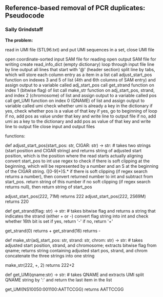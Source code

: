 ## Reference-based removal of PCR duplicates: Pseudocode  
### Sally Grindstaff  
  
**The problem:** 

read in UMI file (STL96.txt) and put UMI sequences in a set, close UMI file

open coordinate-sorted input SAM file for reading
open output SAM file for writing
create read_info_dict (empty dictionary)
loop through input file line by line
  output all lines that start with '@' (header section)
  split line by tabs, which will store each column entry as a item in a list
  call adjust_start_pos function on indexes 3 and 5 of list (4th and 6th columns of SAM entry) and assign output to a variable called adj_start_pos
  call get_strand function on index 1 (bitwise flag) of list
  call make_str function on adj_start_pos, strand, and index 2 (chromosome) of list and assign output to a variable called pos
  call get_UMI function on index 0 (QNAME) of list and assign output to variable called umi
  check whether umi is already a key in the dictionary
    if yes, check whether pos is a value of that key
      if yes, go to beginning of loop
      if no, add pos as value under that key and write line to output file
    if no, add umi as a key to the dictionary and add pos as value of that key and write line to output file
 close input and output files
  
 functions:
 
 def adjust_start_pos(start_pos: str, CIGAR: str) -> str:
    # takes two strings (start position and CIGAR string) and returns string of adjusted start position, which is the position where the read starts actually aligning
    convert start_pos to int
    use regex to check if there is soft clipping at the beginning, which will be represented by a number and an S at the beginning of the CIGAR string. ([0-9]+)S.*
      if there is soft clipping (if regex search returns a number), then convert returned number to int and subtract from start_pos. return string of this number
      if no soft clipping (if regex search returns null), then return string of start_pos
      
adjust_start_pos(222, 71M)
  returns 222
adjust_start_pos(222, 2S69M)
  returns 220
   
def get_strand(flag: str) -> str:
    # takes bitwise flag and returns a string that indicates the strand (either + or -)
    convert flag string into int and check whether 16th bit is set
      if yes, return '-'
      if no, return '+'
   
get_strand(0)
  returns +
get_strand(16)
  returns -
  
 def make_str(adj_start_pos: str, strand: str, chrom: str) -> str:
    # takes adjusted start position, strand, and chromosome; extracts bitwise flag from qname; returns string containing adjusted start pos, strand, and chrom
    concatenate the three strings into one string
    
make_str(222, +, 2)
  returns 222+2
    
def get_UMI(qname:str) -> str:
    # takes QNAME and extracts UMI
    split QNAME string by ':' and return the last item in the list
    
get_UMI(NS10050:001100:AATTCCGG)
  returns AATTCCGG
